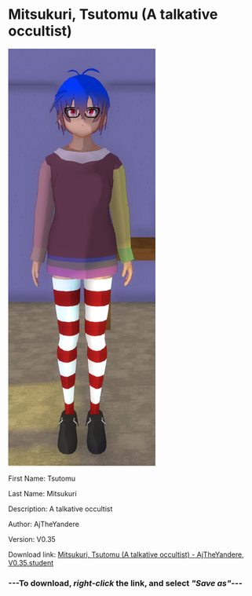 # Mitsukuri, Tsutomu (A talkative occultist)

<img src = "https://raw.githubusercontent.com/Arbiter1223/Daigaku-Gurashi-Custom-Students/master/Students/Files/Mitsukuri%2C%20Tsutomu%20(A%20talkative%20occultist).png">

First Name: Tsutomu

Last Name: Mitsukuri

Description: A talkative occultist

Author: AjTheYandere

Version: V0.35

Download link: <a href="https://raw.githubusercontent.com/Arbiter1223/Daigaku-Gurashi-Custom-Students/master/Students/Files/Mitsukuri%2C%20Tsutomu%20(A%20talkative%20occultist)%20-%20AjTheYandere%2C%20V0.35.student">Mitsukuri, Tsutomu (A talkative occultist) - AjTheYandere, V0.35.student</a>

### ---**To download, _right-click_ the link, and select _"Save as"_**---

